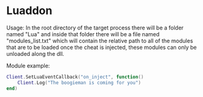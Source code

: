 # Luaddon
Usage:
In the root directory of the target process there will be a folder named "Lua" and inside that folder there will be a file named "modules_list.txt" which will contain the
relative path to all of the modules that are to be loaded once the cheat is injected, these modules can only be unloaded along the dll.

Module example:
```lua
Client.SetLuaEventCallback("on_inject", function()
	Client.Log("The boogieman is coming for you")
end)
```

